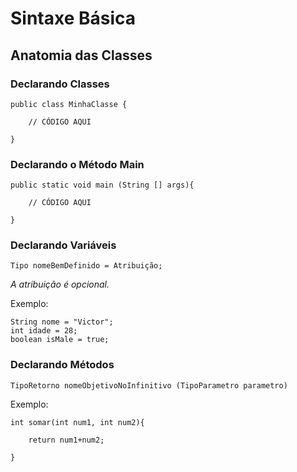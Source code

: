 # Sintaxe Básica

## Anatomia das Classes

### Declarando Classes

```
public class MinhaClasse {
	
	// CÓDIGO AQUI
	
}
```

### Declarando o Método Main
```
public static void main (String [] args){
	
	// CÓDIGO AQUI
	
}
```

### Declarando Variáveis
```
Tipo nomeBemDefinido = Atribuição;
```
_A atribuição é opcional._

Exemplo:
```
String nome = "Victor";
int idade = 28;
boolean isMale = true;
```

### Declarando Métodos
```
TipoRetorno nomeObjetivoNoInfinitivo (TipoParametro parametro)
```
Exemplo:
```
int somar(int num1, int num2){
	
	return num1+num2;
	
}
```
